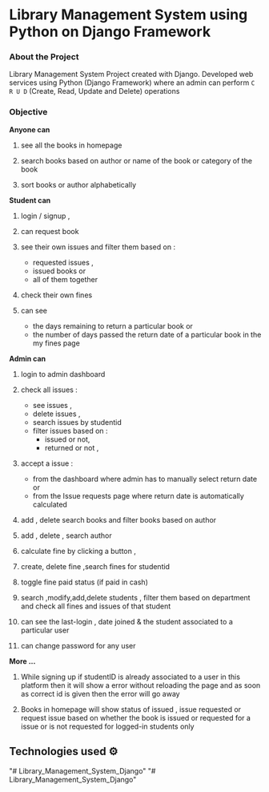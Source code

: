 # Library Management System using Python on Django Framework

### About the Project
Library Management System Project created with Django. Developed web services using Python (Django Framework) where an admin can perform <code>C R U D</code> (Create, Read, Update and Delete) operations


### Objective

**Anyone can**

1. see all the books in homepage

2. search books based on author or name of the book or category of the book

3. sort books or author alphabetically

**Student can**

1. login / signup ,

2. can request book

3. see their own issues and filter them based on :
   * requested issues ,
   * issued books or
   * all of them together
   
4. check their own fines

5. can see
   * the days remaining to return a particular book or
   * the number of days passed the return date of a particular book in the my fines page

**Admin can**

1. login to admin dashboard

2. check all issues :
   * see issues ,
   * delete issues ,
   * search issues by studentid
   * filter issues based on :
      * issued or not,
      * returned or not ,
      
3. accept a issue :
   * from the dashboard where admin has to manually select return date or
   * from the Issue requests page where return date is automatically calculated

4. add , delete search books and filter books based on author

5. add , delete , search author

6. calculate fine by clicking a button ,

7. create, delete fine ,search fines for studentid

8. toggle fine paid status (if paid in cash)

9. search ,modify,add,delete students , filter them based on department and check all fines and issues of that student

10. can see the last-login , date joined & the student associated to a particular user

11. can change password for any user

**More ...**

1. While signing up if studentID is already associated to a user in this platform then it will show a error without reloading the page and as soon as correct id is given then the error will go away

2. Books in homepage will show status of issued , issue requested or request issue based on whether the book is issued or requested for a issue or is not requested for logged-in students only


## Technologies used ⚙️
  
"# Library_Management_System_Django" 
"# Library_Management_System_Django" 
